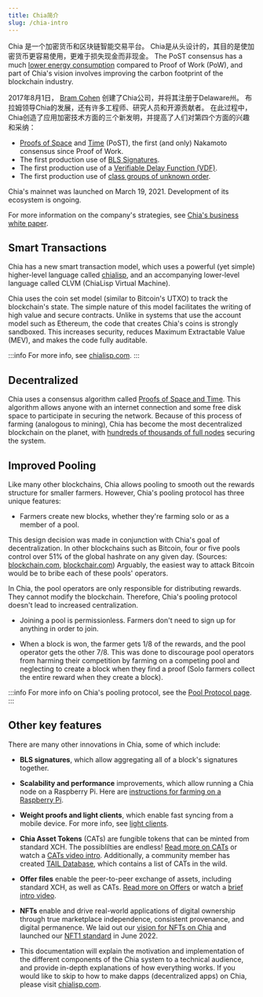```yaml
---
title: Chia简介
slug: /chia-intro
---
```


Chia 是一个加密货币和区块链智能交易平台。 Chia是从头设计的，其目的是使加密货币更容易使用，更难于损失现金而非现金。 The PoST consensus has a much [lower energy consumption](https://chiapower.org "Chia's energy consumption statistics") compared to Proof of Work (PoW), and part of Chia's vision involves improving the carbon footprint of the blockchain industry.

2017年8月1日， [Bram Cohen](https://www.chia.net/profiles/bram-cohen "Bram Cohen's Chia profile") 创建了Chia公司，并将其注册于Delaware州。 布拉姆领导Chia的发展，还有许多工程师、研究人员和开源贡献者。 在此过程中，Chia创造了应用加密技术方面的三个新发明，并提高了人们对第四个方面的兴趣和采纳：

- [Proofs of Space](https://github.com/Chia-Network/chiapos "Chia's Proof of Space repository on GitHub") and [Time](https://github.com/Chia-Network/chiavdf "Chia's VDF on GitHub") (PoST), the first (and only) Nakamoto consensus since Proof of Work.
- The first production use of [BLS Signatures](https://github.com/Chia-Network/bls-signatures "Chia's BLS Signatures on GitHub").
- The first production use of a [Verifiable Delay Function (VDF)](https://github.com/Chia-Network/chiavdf "Chia's VDF on GitHub").
- The first production use of [class groups of unknown order](https://github.com/Chia-Network/vdf-competition/blob/main/classgroups.pdf "Binary quadratic forms white paper, by Lipa Long").

Chia's mainnet was launched on March 19, 2021. Development of its ecosystem is ongoing.

For more information on the company's strategies, see [Chia's business white paper](https://www.chia.net/whitepaper "Chia's business white paper").

## Smart Transactions

Chia has a new smart transaction model, which uses a powerful (yet simple) higher-level language called [chialisp](https://chialisp.com "Chialisp.com"), and an accompanying lower-level language called CLVM (ChiaLisp Virtual Machine).

Chia uses the coin set model (similar to Bitcoin's UTXO) to track the blockchain's state. The simple nature of this model facilitates the writing of high value and secure contracts. Unlike in systems that use the account model such as Ethereum, the code that creates Chia's coins is strongly sandboxed. This increases security, reduces Maximum Extractable Value (MEV), and makes the code fully auditable.

:::info
For more info, see [chialisp.com](https://chialisp.com/ "Chialisp.com").
:::

## Decentralized

Chia uses a consensus algorithm called [Proofs of Space and Time](https://www.chia.net/assets/ChiaGreenPaper.pdf "Chia's Green Paper"). This algorithm allows anyone with an internet connection and some free disk space to participate in securing the network. Because of this process of farming (analogous to mining), Chia has become the most decentralized blockchain on the planet, with [hundreds of thousands of full nodes](https://dashboard.chia.net/d/em15uQ47k/peer-info) securing the system.

## Improved Pooling

Like many other blockchains, Chia allows pooling to smooth out the rewards structure for smaller farmers. However, Chia's pooling protocol has three unique features:

- Farmers create new blocks, whether they're farming solo or as a member of a pool.

This design decision was made in conjunction with Chia's goal of decentralization. In other blockchains such as Bitcoin, four or five pools control over 51% of the global hashrate on any given day. (Sources: [blockchain.com](https://www.blockchain.com/pools "blockchain.com pie chart of Bitcoin's hashrate distribution"), [blockchair.com](https://blockchair.com/bitcoin/charts/hashrate-distribution "blockchair.com pie chart of Bitcoin's hashrate distribution")) Arguably, the easiest way to attack Bitcoin would be to bribe each of these pools' operators.

In Chia, the pool operators are only responsible for distributing rewards. They cannot modify the blockchain. Therefore, Chia's pooling protocol doesn't lead to increased centralization.

- Joining a pool is permissionless. Farmers don't need to sign up for anything in order to join.

- When a block is won, the farmer gets 1/8 of the rewards, and the pool operator gets the other 7/8. This was done to discourage pool operators from harming their competition by farming on a competing pool and neglecting to create a block when they find a proof (Solo farmers collect the entire reward when they create a block).

:::info
For more info on Chia's pooling protocol, see the [Pool Protocol page](/pool-protocol).
:::

## Other key features

There are many other innovations in Chia, some of which include:

- **BLS signatures**, which allow aggregating all of a block's signatures together.

- **Scalability and performance** improvements, which allow running a Chia node on a Raspberry Pi. Here are [instructions for farming on a Raspberry Pi](/chia-on-raspberry-pi).

- **Weight proofs and light clients**, which enable fast syncing from a mobile device. For more info, see [light clients](/light-clients).

- **Chia Asset Tokens** (CATs) are fungible tokens that can be minted from standard XCH. The possiblilties are endless! [Read more on CATs](/cats) or watch a [CATs video intro](https://www.youtube.com/watch?v=yxagP_VC8BE). Additionally, a community member has created [TAIL Database](https://www.taildatabase.com/ "TAIL database"), which contains a list of CATs in the wild.

- **Offer files** enable the peer-to-peer exchange of assets, including standard XCH, as well as CATs. [Read more on Offers](/offers) or watch a [brief intro video](https://youtu.be/Z2FoZSNtttM "Offers intro on YouTube").

- **NFTs** enable and drive real-world applications of digital ownership through true marketplace independence, consistent provenance, and digital permanence. We laid out our [vision for NFTs on Chia](https://www.chia.net/2022/05/11/our-vision-for-chia-nfts.en.html) and launched our [NFT1 standard](https://www.chia.net/2022/06/29/1.4.0-introducing-the-chia-nft1-standard.en.html) in June 2022.

- This documentation will explain the motivation and implementation of the different components of the Chia system to a technical audience, and provide in-depth explanations of how everything works. If you would like to skip to how to make dapps (decentralized apps) on Chia, please visit [chialisp.com](https://chialisp.com).
